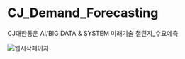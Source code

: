 # CJ_Demand_Forecasting
 CJ대한통운 AI/BIG DATA & SYSTEM 미래기술 챌린지_수요예측
 
![웹시작페이지](https://user-images.githubusercontent.com/62582611/146714549-a836abc6-9e97-46c4-b34a-7397ce419a94.PNG)
